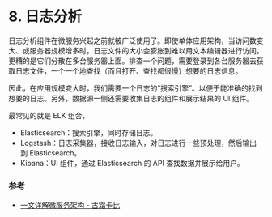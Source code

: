 # 8. 日志分析

日志分析组件在微服务兴起之前就被广泛使用了。即使单体应用架构，当访问数变大、或服务器规模增多时，日志文件的大小会膨胀到难以用文本编辑器进行访问，更糟的是它们分散在多台服务器上面。排查一个问题，需要登录到各台服务器去获取日志文件，一个一个地查找（而且打开、查找都很慢）想要的日志信息。

因此，在应用规模变大时，我们需要一个日志的“搜索引擎”。以便于能准确的找到想要的日志。另外，数据源一侧还需要收集日志的组件和展示结果的 UI 组件。

最常见的就是 ELK 组合，
- Elasticsearch：搜索引擎，同时存储日志。
- Logstash：日志采集器，接收日志输入，对日志进行一些预处理，然后输出到 Elasticsearch。
- Kibana：UI 组件，通过 Elasticsearch 的 API 查找数据并展示给用户。


### 参考
- [一文详解微服务架构 - 古霜卡比](https://www.cnblogs.com/skabyy/p/11396571.html)